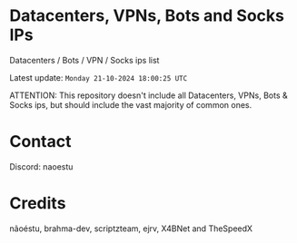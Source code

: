 # Datacenters, VPNs, Bots and Socks IPs
 
Datacenters / Bots / VPN / Socks ips list

Latest update: `Monday 21-10-2024 18:00:25 UTC` 

ATTENTION: This repository doesn't include all Datacenters, VPNs, Bots & Socks ips, 
but should include the vast majority of common ones.

# Contact
Discord: naoestu

# Credits
nãoéstu, brahma-dev, scriptzteam, ejrv, X4BNet and TheSpeedX
